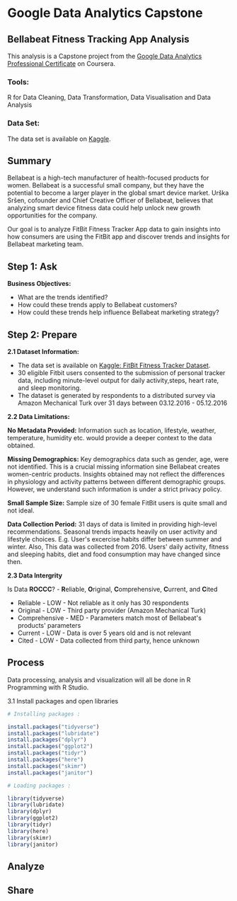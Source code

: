 # Google Data Analytics Capstone

## Bellabeat Fitness Tracking App Analysis

This analysis is a Capstone project from the [Google Data Analytics Professional Certificate](https://www.coursera.org/learn/google-data-analytics-capstone/supplement/ZsmDD/case-study-2-how-can-a-wellness-company-play-it-smart) on Coursera.

### Tools:
R for Data Cleaning, Data Transformation, Data Visualisation and Data Analysis

###  Data Set:
The data set is available on [Kaggle](https://www.kaggle.com/datasets/arashnic/fitbit).


## Summary 

Bellabeat is  a high-tech manufacturer of health-focused products for women. Bellabeat is a successful small company, but they have the potential to become a larger player in the global smart device market. Urška Sršen, cofounder and Chief Creative Officer of Bellabeat, believes that analyzing smart device fitness data could help unlock new growth opportunities for the company.

Our goal is to analyze FitBit Fitness Tracker App data to gain insights into how consumers are using the FitBit app and discover trends and insights for Bellabeat marketing team.

## Step 1: Ask

**Business Objectives:**

- What are the trends identified?
- How could these trends apply to Bellabeat customers?
- How could these trends help influence Bellabeat marketing strategy?

## Step 2: Prepare 

**2.1 Dataset Information:**

- The data set is available on [Kaggle: FitBit Fitness Tracker Dataset](https://www.kaggle.com/datasets/arashnic/fitbit).
- 30 eligible Fitbit users consented to the submission of personal tracker data, including minute-level output for daily activity,steps,  heart rate, and sleep monitoring.
- The dataset is generated by respondents to a distributed survey via Amazon Mechanical Turk over 31 days between 03.12.2016 - 05.12.2016

**2.2 Data Limitations:**

**No Metadata Provided:** Information such as location, lifestyle, weather, temperature, humidity etc. would provide a deeper context to the data obtained.

**Missing Demographics:** Key demographics data such as gender, age, were not identified. This is a crucial missing information sine Bellabeat creates women-centric products. Insights obtained may not reflect the differences in physiology and activity patterns between different demographic groups. However, we understand such information is under a strict privacy policy.

**Small Sample Size:** Sample size of 30 female FitBit users is quite small and not ideal.

**Data Collection Period:** 31 days of data is limited in providing high-level recommendations. Seasonal trends impacts heavily on user activity and lifestyle choices. E.g. User's excercise habits differ between summer and winter. Also, This data was collected from  2016. Users' daily activity, fitness and sleeping habits, diet and food consumption may have changed since then.

**2.3 Data Intergrity**

Is Data **ROCCC**? - **R**eliable, **O**riginal, **C**omprehensive, **C**urrent, and **C**ited

- Reliable - LOW - Not reliable as it only has 30 respondents
- Original - LOW - Third party provider (Amazon Mechanical Turk)
- Comprehensive - MED - Parameters match most of Bellabeat's products' parameters
- Current - LOW - Data is over 5 years old and is not relevant
- Cited - LOW - Data collected from third party, hence unknown


## Process

Data processing, analysis and visualization will all be done in R Programming with R Studio.

3.1 Install packages and open libraries 

```r
# Installing packages :

install.packages("tidyverse")
install.packages("lubridate")
install.packages("dplyr")
install.packages("ggplot2")
install.packages("tidyr")
install.packages("here")
install.packages("skimr")
install.packages("janitor")

# Loading packages :

library(tidyverse)
library(lubridate)
library(dplyr)
library(ggplot2)
library(tidyr)
library(here)
library(skimr)
library(janitor)

```
## Analyze 
## Share
